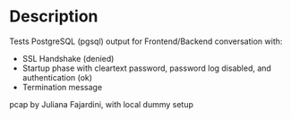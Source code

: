 # Description

Tests PostgreSQL (pgsql) output for Frontend/Backend conversation with:
- SSL Handshake (denied)
- Startup phase with cleartext password, password log disabled, and
authentication (ok)
- Termination message

pcap by Juliana Fajardini, with local dummy setup
